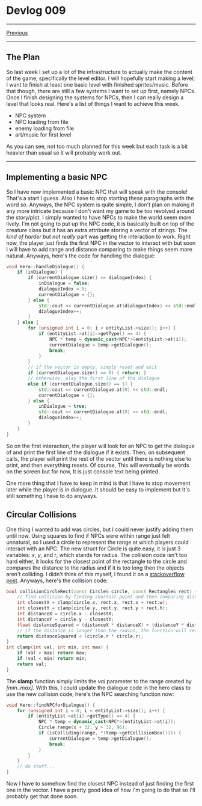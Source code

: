 # Devlog 009

***

[Previous](DV008.md)

***

## The Plan

So last week I set up a lot of the infrastructure to actually make the content of the game, specifically the level editor. I will hopefully start making a level; I want to finish at least one basic level with finished sprites/music. Before that though, there are still a few systems I want to set up first, namely NPCs. Once I finish designing the systems for NPCs, then I can really design a level that looks real. Here's a list of things I want to achieve this week.

* NPC system
* NPC loading from file
* enemy loading from file
* art/music for first level

As you can see, not too much planned for this week but each task is a bit heavier than usual so it will probably work out.

***

## Implementing a basic NPC

So I have now implemented a basic NPC that will speak with the console! That's a start I guess. Also I have to stop starting these paragraphs with the word *so*. Anyways, the NPC system is quite simple, I don't plan on making it any more intricate because I don't want my game to be too revolved around the story/plot. I simply wanted to have NPCs to make the world seem more lively. I'm not going to put up the NPC code, it is basically built on top of the creature class but it has an extra attribute storing a vector of strings. The *kind of harder but not really* part was getting the interaction to work. Right now, the player just finds the first NPC in the vector to interact with but soon I will have to add range and distance comparing to make things seem more natural. Anyways, here's the code for handling the dialogue:
```c++
void Hero::handleDialogue() {
	if (inDialogue) {
		if (currentDialogue.size() <= dialogueIndex) {
			inDialogue = false;
			dialogueIndex = 0;
			currentDialogue = {};
		} else {
			std::cout << currentDialogue.at(dialogueIndex) << std::endl;
			dialogueIndex++;
		}
	} else {
		for (unsigned int i = 0; i < entityList->size(); i++) {
			if (entityList->at(i)->getType() == 4) {
				NPC * temp = dynamic_cast<NPC*>(entityList->at(i));
				currentDialogue = temp->getDialogue();
				break;
			}
		}
		// if the vector is empty, simply reset and exit
		if (currentDialogue.size() == 0) { return; }
		// otherwise, play the first line of the dialogue
		else if (currentDialogue.size() == 1) {
			std::cout << currentDialogue.at(0) << std::endl;
			currentDialogue = {};
		} else {
			inDialogue = true;
			std::cout << currentDialogue.at(0) << std::endl;
			dialogueIndex++;
		}
	}
}
```
So on the first interaction, the player will look for an NPC to get the dialogue of and print the first line of the dialogue if it exists. Then, on subsequent calls, the player will print the rest of the vector until there is nothing else to print, and then everything resets. Of course, This will eventually be words on the screen but for now, It is just console text being printed.

One more thing that I have to keep in mind is that I have to stop movement later while the player is in dialogue. It should be easy to implement but It's still something I have to do anyways.

## Circular Collisions

One thing I wanted to add was circles, but I could never justify adding them until now. Using squares to find if NPCs were within range just felt unnatural, so I used a circle to represent the range at which players could interact with an NPC. The new struct for Circle is quite easy, it is just 3 variables: *x*, *y*, and *r*, which stands for radius. The collision code isn't too hard either, it looks for the closest point of the rectangle to the circle and compares the distance to the radius and if it is too long then the objects aren't colliding. I didn't think of this myself, I found it on a [stackoverflow post](https://stackoverflow.com/questions/401847/circle-rectangle-collision-detection-intersection). Anyways, here's the collision code:
```c++
bool collisionCircleRect(const Circle& circle, const Rectangle& rect) {
	// find collision by finding shortest point and then comparing distance against radius
	int closestX = clamp(circle.x, rect.x, rect.x + rect.w);
	int closestY = clamp(circle.y, rect.y, rect.y + rect.h);
	int distanceX = circle.x - closestX;
	int distanceY = circle.y - closestY;
	float distanceSquared = (distanceX * distanceX) + (distanceY * distanceY);
	// if the distance is longer than the radius, the function will return false
	return distanceSquared < (circle.r * circle.r);
}
int clamp(int val, int min, int max) {
	if (val > max) return max;
	if (val < min) return min;
	return val;
}
```
The **clamp** function simply limits the *val* parameter to the range created by *[min..max]*. With this, I could update the dialogue code in the hero class to use the new collision code, here's the NPC searching function now:
```c++
void Hero::findNPCforDialogue() {
	for (unsigned int i = 0; i < entityList->size(); i++) {
		if (entityList->at(i)->getType() == 4) {
			NPC * temp = dynamic_cast<NPC*>(entityList->at(i));
			Circle range(x + 32, y + 32, 96);
			if (isColliding(range, *(temp->getCollisionBox()))) {
				currentDialogue = temp->getDialogue();
				break;
			}
		}
	}
	// do stuff...
}
```
Now I have to somehow find the closest NPC instead of just finding the first one in the vector. I have a pretty good idea of how I'm going to do that so I'll probably get that done soon.
